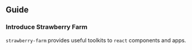 ## Guide

### Introduce Strawberry Farm

`strawberry-farm` provides useful toolkits to `react` components and apps.
